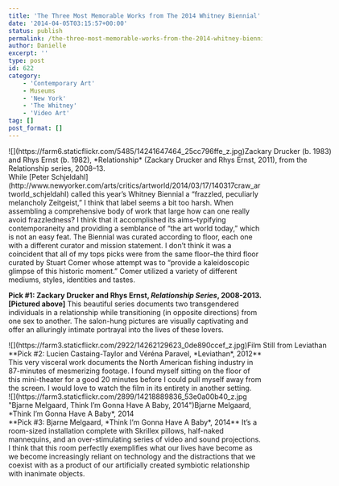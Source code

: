 ```yaml
---
title: 'The Three Most Memorable Works from The 2014 Whitney Biennial'
date: '2014-04-05T03:15:57+00:00'
status: publish
permalink: /the-three-most-memorable-works-from-the-2014-whitney-biennial
author: Danielle
excerpt: ''
type: post
id: 622
category:
    - 'Contemporary Art'
    - Museums
    - 'New York'
    - 'The Whitney'
    - 'Video Art'
tag: []
post_format: []
---
```

<div class="wp-caption alignnone" style="width: 650px">![](https://farm6.staticflickr.com/5485/14241647464_25cc796ffe_z.jpg)Zackary Drucker (b. 1983) and Rhys Ernst (b. 1982), *Relationship* (Zackary Drucker and Rhys Ernst, 2011), from the Relationship series, 2008–13.

</div>While [Peter Schjeldahl](http://www.newyorker.com/arts/critics/artworld/2014/03/17/140317craw_artworld_schjeldahl) called this year’s Whitney Biennial a “frazzled, peculiarly melancholy Zeitgeist,” I think that label seems a bit too harsh. When assembling a comprehensive body of work that large how can one really avoid frazzledness? I think that it accomplished its aims–typifying contemporaneity and providing a semblance of “the art world today,” which is not an easy feat. The Biennial was curated according to floor, each one with a different curator and mission statement. I don’t think it was a coincident that all of my tops picks were from the same floor–the third floor curated by Stuart Comer whose attempt was to “provide a kaleidoscopic glimpse of this historic moment.” Comer utilized a variety of different mediums, styles, identities and tastes.

**Pick #1: Zackary Drucker and Rhys Ernst, *Relationship Series*, 2008-2013. \[Pictured above\]** This beautiful series documents two transgendered individuals in a relationship while transitioning (in opposite directions) from one sex to another. The salon-hung pictures are visually captivating and offer an alluringly intimate portrayal into the lives of these lovers.

<div class="wp-caption alignnone" style="width: 650px">![](https://farm3.staticflickr.com/2922/14262129623_0de890ccef_z.jpg)Film Still from Leviathan

</div>**Pick #2: Lucien Castaing-Taylor and Véréna Paravel, *Leviathan*, 2012** This very visceral work documents the North American fishing industry in 87-minutes of mesmerizing footage. I found myself sitting on the floor of this mini-theater for a good 20 minutes before I could pull myself away from the screen. I would love to watch the film in its entirety in another setting.

<div class="wp-caption alignnone" style="width: 506px">![](https://farm3.staticflickr.com/2899/14218889836_53e0a00b40_z.jpg "Bjarne Melgaard, Think I’m Gonna Have A Baby, 2014")Bjarne Melgaard, *Think I’m Gonna Have A Baby*, 2014

</div>**Pick #3: Bjarne Melgaard, *Think I’m Gonna Have A Baby*, 2014**  
It’s a room-sized installation complete with Skrillex pillows, half-naked mannequins, and an over-stimulating series of video and sound projections. I think that this room perfectly exemplifies what our lives have become as we become increasingly reliant on technology and the distractions that we coexist with as a product of our artificially created symbiotic relationship with inanimate objects.